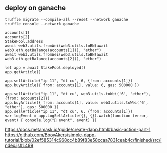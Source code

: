 ## deploy on ganache

```
truffle migrate --compile-all --reset --network ganache
truffle console --network ganache

accounts[1]
accounts[2]
StakePool.address
await web3.utils.fromWei(web3.utils.toBN(await web3.eth.getBalance(accounts[1])), "ether")
await web3.utils.fromWei(web3.utils.toBN(await web3.eth.getBalance(accounts[2])), "ether")

let app = await StakePool.deployed()
app.getArticle()

app.sellArticle("ip 11", "dt cu", 6, {from: accounts[1]})
app.buyArticle({ from: accounts[1], value: 6, gas: 500000 })

app.sellArticle("ip 11", "dt cu", web3.utils.toWei('6', "ether"), {from: accounts[2]})
app.buyArticle({ from: accounts[1], value: web3.utils.toWei('6', "ether"), gas: 500000 })
app.sellArticle("ip 11", "dt cu", 6, {from: accounts[1]})
var logEvent = app.LogSellArticle({}, {}).watch(function (error, event) { console.log("🚀 event", event) })
```
https://docs.metamask.io/guide/create-dapp.html#basic-action-part-1
https://github.com/BboyAkers/simple-dapp-tutorial/blob/02ef585314c968cc4b89f83e58ccaa7831ceab4c/finished/src/index.js#L499